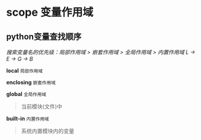 # scope 变量作用域

## python变量查找顺序

*搜索变量名的优先级：局部作用域 > 嵌套作用域 > 全局作用域 > 内置作用域*
*L -> E -> G -> B*


**local**
`局部作用域`

**enclosing**
`嵌套作用域`


**global**
`全局作用域`

> 当前模块(文件)中


**built-in**
`内置作用域`

> 系统内置模块内的变量

